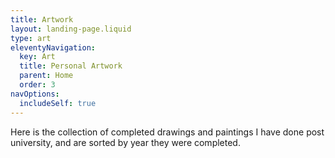 ```yaml
---
title: Artwork
layout: landing-page.liquid
type: art
eleventyNavigation:
  key: Art
  title: Personal Artwork
  parent: Home
  order: 3
navOptions:
  includeSelf: true
---
```


Here is the collection of completed drawings and paintings I have done post university, and are sorted by year they were completed.
